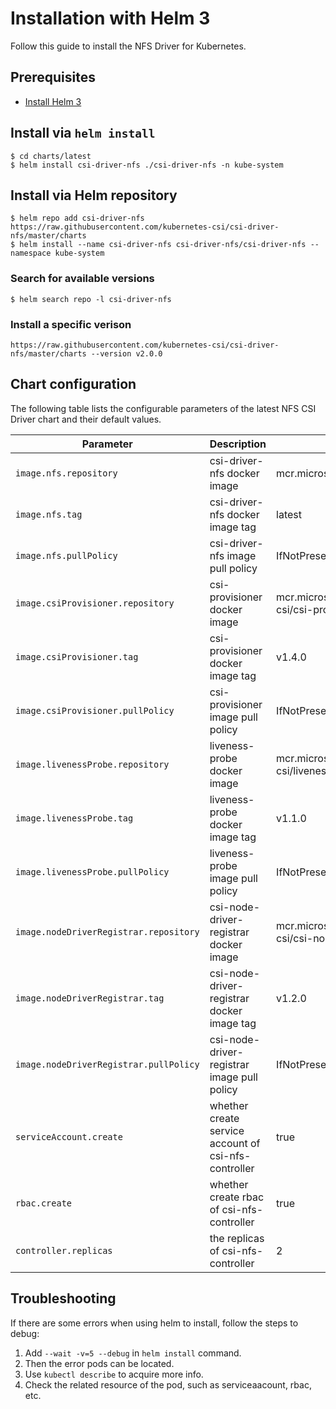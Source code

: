# Installation with Helm 3

Follow this guide to install the NFS Driver for Kubernetes.

## Prerequisites

- [Install Helm 3](https://helm.sh/docs/intro/quickstart/#install-helm)

## Install via `helm install`

```
$ cd charts/latest
$ helm install csi-driver-nfs ./csi-driver-nfs -n kube-system
```
## Install via Helm repository

```
$ helm repo add csi-driver-nfs https://raw.githubusercontent.com/kubernetes-csi/csi-driver-nfs/master/charts
$ helm install --name csi-driver-nfs csi-driver-nfs/csi-driver-nfs --namespace kube-system
```

### Search for available versions

```
$ helm search repo -l csi-driver-nfs
```

### Install a specific verison

```
https://raw.githubusercontent.com/kubernetes-csi/csi-driver-nfs/master/charts --version v2.0.0
```

## Chart configuration

The following table lists the configurable parameters of the latest NFS CSI Driver chart and their default values.

| Parameter                                         | Description                                                | Default                                                           |
|---------------------------------------------------|------------------------------------------------------------|-------------------------------------------------------------------|
| `image.nfs.repository`                            | csi-driver-nfs docker image                                | mcr.microsoft.com/k8s/csi/nfs-csi                                 |
| `image.nfs.tag`                                   | csi-driver-nfs docker image tag                            | latest                                                            |
| `image.nfs.pullPolicy`                            | csi-driver-nfs image pull policy                           | IfNotPresent                                                      |
| `image.csiProvisioner.repository`                 | csi-provisioner docker image                               | mcr.microsoft.com/oss/kubernetes-csi/csi-provisioner              |
| `image.csiProvisioner.tag`                        | csi-provisioner docker image tag                           | v1.4.0                                                            |
| `image.csiProvisioner.pullPolicy`                 | csi-provisioner image pull policy                          | IfNotPresent                                                      |
| `image.livenessProbe.repository`                  | liveness-probe docker image                                | mcr.microsoft.com/oss/kubernetes-csi/livenessprobe                |
| `image.livenessProbe.tag`                         | liveness-probe docker image tag                            | v1.1.0                                                            |
| `image.livenessProbe.pullPolicy`                  | liveness-probe image pull policy                           | IfNotPresent                                                      |
| `image.nodeDriverRegistrar.repository`            | csi-node-driver-registrar docker image                     | mcr.microsoft.com/oss/kubernetes-csi/csi-node-driver-registrar    |
| `image.nodeDriverRegistrar.tag`                   | csi-node-driver-registrar docker image tag                 | v1.2.0                                                            |
| `image.nodeDriverRegistrar.pullPolicy`            | csi-node-driver-registrar image pull policy                | IfNotPresent                                                      |
| `serviceAccount.create`                           | whether create service account of csi-nfs-controller       | true                                                              |
| `rbac.create`                                     | whether create rbac of csi-nfs-controller                  | true                                                              |
| `controller.replicas`                             | the replicas of csi-nfs-controller                                  | 2                                                   |

## Troubleshooting

If there are some errors when using helm to install, follow the steps to debug:

1. Add `--wait -v=5 --debug` in `helm install` command.
2. Then the error pods  can be located.
3. Use `kubectl describe` to acquire more info.
4. Check the related resource of the pod, such as serviceaacount, rbac, etc.